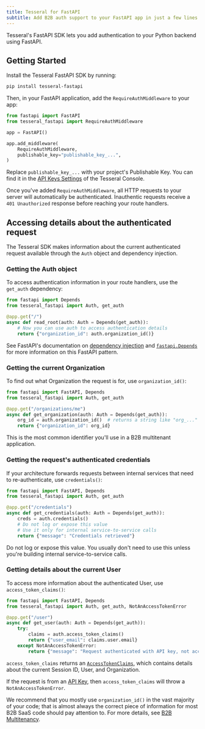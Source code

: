 ```yaml
---
title: Tesseral for FastAPI
subtitle: Add B2B auth support to your FastAPI app in just a few lines of code.
---
```


Tesseral's FastAPI SDK lets you add authentication to your Python backend using FastAPI.

## Getting Started

Install the Tesseral FastAPI SDK by running:

```bash
pip install tesseral-fastapi
```

Then, in your FastAPI application, add the `RequireAuthMiddleware` to your app:

```python
from fastapi import FastAPI
from tesseral_fastapi import RequireAuthMiddleware

app = FastAPI()

app.add_middleware(
    RequireAuthMiddleware,
    publishable_key="publishable_key_...",
)
```

Replace `publishable_key_...` with your project's Publishable Key. You can find
it in the [API Keys
Settings](https://console.tesseral.com/project-settings/api-keys) of the
Tesseral Console.

Once you've added `RequireAuthMiddleware`, all HTTP requests to your server will
automatically be authenticated. Inauthentic requests receive a `401
Unauthorized` response before reaching your route handlers.

## Accessing details about the authenticated request

The Tesseral SDK makes information about the current authenticated request
available through the `Auth` object and dependency injection.

### Getting the Auth object

To access authentication information in your route handlers, use the `get_auth`
dependency:

```python
from fastapi import Depends
from tesseral_fastapi import Auth, get_auth

@app.get("/")
async def read_root(auth: Auth = Depends(get_auth)):
    # Now you can use auth to access authentication details
    return {"organization_id": auth.organization_id()}
```

See FastAPI's documentation on [dependency
injection](https://fastapi.tiangolo.com/tutorial/dependencies/) and
[`fastapi.Depends`](https://fastapi.tiangolo.com/reference/dependencies/) for
more information on this FastAPI pattern.

### Getting the current Organization

To find out what Organization the request is for, use `organization_id()`:

```python
from fastapi import FastAPI, Depends
from tesseral_fastapi import Auth, get_auth

@app.get("/organizations/me")
async def get_organization(auth: Auth = Depends(get_auth)):
    org_id = auth.organization_id()  # returns a string like "org_..."
    return {"organization_id": org_id}
```

This is the most common identifier you'll use in a B2B multitenant application.

### Getting the request's authenticated credentials

If your architecture forwards requests between internal services that need to
re-authenticate, use `credentials()`:

```python
from fastapi import FastAPI, Depends
from tesseral_fastapi import Auth, get_auth

@app.get("/credentials")
async def get_credentials(auth: Auth = Depends(get_auth)):
    creds = auth.credentials()
    # Do not log or expose this value
    # Use it only for internal service-to-service calls
    return {"message": "Credentials retrieved"}
```

Do not log or expose this value. You usually don't need to use this unless
you're building internal service-to-service calls.

### Getting details about the current User

To access more information about the authenticated User, use
`access_token_claims()`:

```python
from fastapi import FastAPI, Depends
from tesseral_fastapi import Auth, get_auth, NotAnAccessTokenError

@app.get("/user")
async def get_user(auth: Auth = Depends(get_auth)):
    try:
        claims = auth.access_token_claims()
        return {"user_email": claims.user.email}
    except NotAnAccessTokenError:
        return {"message": "Request authenticated with API key, not access token"}
```

`access_token_claims` returns an
[`AccessTokenClaims`](https://github.com/tesseral-labs/tesseral-sdk-python/blob/master/src/tesseral/types/access_token_claims.py),
which contains details about the current Session ID, User, and Organization.

If the request is from an [API Key](/docs/features/managed-api-keys), then
`access_token_claims` will throw a `NotAnAccessTokenError`.

We recommend that you mostly use `organization_id()` in the vast majority of
your code; that is almost always the correct piece of information for most B2B
SaaS code should pay attention to. For more details, see [B2B
Multitenancy](/docs/features/b2b-multitenancy).
